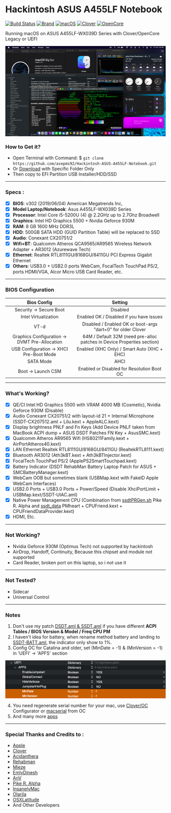 # Hackintosh ASUS A455LF Notebook

[![Build Status](https://github.com/asepms92/Hackintosh-ASUS-A455LF-Notebook/workflows/CI/badge.svg?branch=master)](https://github.com/asepms92/Hackintosh-ASUS-A455LF-Notebook/actions)
[![Brand](https://img.shields.io/badge/A455LF-WX039D-yellow?style=flat&logo=asus)](https://www.asus.com/)
[![macOS](https://img.shields.io/badge/macOS-Big_Sur_v11.6-red?style=flat&logo=apple)](https://www.apple.com/macos/big-sur/)
[![Clover](https://img.shields.io/badge/Clover-r5149-brightgreen?style=flat&logo=icq)](https://github.com/CloverHackyColor/CloverBootloader)
[![OpenCore](https://img.shields.io/badge/OpenCore-v0.8.5-blue?style=flat&logo=okta)](https://github.com/acidanthera/OpenCorePkg)

Running macOS on ASUS A455LF-WX039D Series with Clover/OpenCore Legacy or UEFI
 
<img src="/Images/Sept-MacBook-Images.png?raw=true" alt="macOS Big Sur" align="center">
 
### How to Get it?

- Open Terminal with Command: $ `git clone https://github.com/asepms92/Hackintosh-ASUS-A455LF-Notebook.git`
- Or [Download](https://github.com/asepms92/Hackintosh-ASUS-A455LF-Notebook/archive/refs/heads/master.zip) with Specific Folder Only
- Then copy to EFI Partition USB Installer/HDD/SSD
 
--------------------------------------------------------------------------------------------
 
### Specs :

- [x] <b>BIOS</b>: v302 (2019/06/04) American Megatrends Inc,
- [x] <b>Model Laptop/Notebook</b>: Asus A455LF-WX039D Series
- [x] <b>Processor</b>: Intel Core i5-5200U (4) @ 2.2GHz up to 2.7Ghz Broadwell
- [x] <b>Graphics</b>: Intel HD Graphics 5500 + Nvidia Geforce 930M
- [x] <b>RAM</b>: 8 GB 1600 MHz DDR3L
- [x] <b>HDD</b>: 500GB SATA HDD (GUID Partition Table) will be replaced to SSD
- [x] <b>Audio</b>: Conexant CX20751/2
- [x] <b>Wifi+BT</b>: Qualcomm Atheros QCA9565/AR9565 Wireless Network Adapter + AR3012 (Azurewave Tech)
- [x] <b>Ethernet</b>: Realtek RTL8111GU/8168GU/8411GU PCI Express Gigabit Ethernet
- [x] <b>Others</b>: USB3.0 + USB2.0 ports WebCam, FocalTech TouchPad PS/2, ports HDMI/VGA, Alcor Micro USB Card Reader, etc.

--------------------------------------------------------------------------------------------

### BIOS Configuration

Bios Config | Setting 
:---:| :---:
Security -> Secure Boot | Disabled
Intel Virtualization    | Enabled OK / Disabled if you have issues
VT-d | Disabled / Enabled OK or boot-args "dart=0" for older Clover
Graphics Configuration -> DVMT Pre-Allocation | 64M / Default 32M (need pre-alloc patches in Device Properties section)
USB Configuration -> XHCI Pre-Boot Mode | Enabled (XHC Only) / Smart Auto (XHC + EHC)
SATA Mode | AHCI
Boot -> Launch CSM | Enabled or Disabled for Resolution Boot OC
 
--------------------------------------------------------------------------------------------
 
### What's Working?

- [x] QE/CI Intel HD Graphics 5500 with VRAM 4000 MB (Cosmetic), Nvidia Geforce 930M (Disable)
- [x] Audio Conexant CX20751/2 with layout-id 21 + Internal Microphone (SSDT-CX207512.aml + Lilu.kext + AppleALC.kext)
- [x] Display brightness PNLF and Fn Keys (Add Device PNLF taken from MacBook ACPI dump + ASUS DSDT Patches FN Key + AsusSMC.kext)
- [x] Qualcomm Atheros AR9565 Wifi (HS80211Family.kext + AirPortAtheros40.kext)
- [x] LAN Ethernet Realtek RTL8111GU/8168GU/8411GU (RealtekRTL8111.kext)
- [x] Bluetooth AR3012 (Ath3kBT.kext + Ath3kBTInjector.kext)
- [x] FocalTech TouchPad PS/2 (ApplePS2SmartTouchpad.kext)
- [x] Battery Indicator (DSDT RehabMan Battery Laptop Patch for ASUS + SMCBatteryManager.kext)
- [x] WebCam OOB but sometimes blank (USBMap.kext with FakeID Apple WebCam Interfaces)
- [x] USB2.0 Ports + USB3.0 Ports + Power/Speed (Disable XhciPortLimit + USBMap.kext/SSDT-UIAC.aml)
- [x] Native Power Management CPU (Combination from [ssdtPRGen.sh](https://github.com/Piker-Alpha/ssdtPRGen.sh) Pike R. Alpha and [ssdt_data](https://github.com/acidanthera/CPUFriend/blob/master/Instructions.md#data-combination) PMheart + CPUFriend.kext + CPUFriendDataProvider.kext)
- [x] HDMI, Etc.
 
--------------------------------------------------------------------------------------------
 
### Not Working?

- Nvidia Geforce 930M (Optimus Tech) not supported by hackintosh
- AirDrop, Handoff, Continuity, Because this chipset and module not supported
- Card Reader, broken port on this laptop, so i not use it

--------------------------------------------------------------------------------------------

### Not Tested?
 
 - Sidecar
 - Universal Control
 
--------------------------------------------------------------------------------------------
 
### Notes

1. Don't use my patch [DSDT.aml & SSDT.aml](https://github.com/asepms92/Hackintosh-ASUS-A455LF-Notebook/tree/master/CLOVER/EFI/CLOVER/ACPI/patched) if you have different <b>ACPI Tables / BIOS Version & Model / Freq CPU PM</b>
2. I haven't idea for battery, when rename method battery and landing to [SSDT-BATT.aml](https://github.com/asepms92/Hackintosh-ASUS-A455LF-Notebook/tree/master/OC/EFI/OC/ACPI), the indicator only show to 1%.
3. Config OC for Catalina and older, set (MinDate = -1) & (MinVersion = -1) in 'UEFI' -> 'APFS' section

<img src="/Images/set-config-oc-for-catalina-and-older.png?raw=true" alt="Set config OC Catalina and older" align="center">

4. You need regenerate serial number for your mac, use [Clover](https://mackie100projects.altervista.org/download-clover-configurator/)[/OC](https://mackie100projects.altervista.org/download-opencore-configurator/) Configurator or [macserial](https://github.com/asepms92/Hackintosh-ASUS-A455LF-Notebook/tree/master/OC/Utilities/macserial) from OC
5. And many more [apps](https://github.com/asepms92/Hackintosh-ASUS-A455LF-Notebook/tree/master/Tools/Apps)

--------------------------------------------------------------------------------------------
 
### Special Thanks and Credits to :

- [Apple](https://www.apple.com)
- [Clover](https://github.com/CloverHackyColor)
- [Acidanthera](https://github.com/acidanthera)
- [Rehabman](https://github.com/RehabMan)
- [Mieze](https://github.com/Mieze)
- [EmlyDinesh](https://github.com/EMlyDinEsHMG)
- [AnV](https://github.com/andyvand)
- [Pike R. Alpha](https://github.com/Piker-Alpha)
- [InsanelyMac](https://www.insanelymac.com)
- [Olarila](http://olarila.com)
- [OSXLatitude](https://osxlatitude.com)
- And Other Developers
